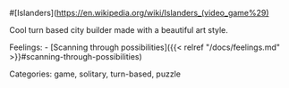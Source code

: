 #[Islanders](https://en.wikipedia.org/wiki/Islanders_(video_game%29)

Cool turn based city builder made with a beautiful art style.

Feelings:   - [Scanning through possibilities]({{< relref "/docs/feelings.md" >}}#scanning-through-possibilities)

Categories: game, solitary, turn-based, puzzle